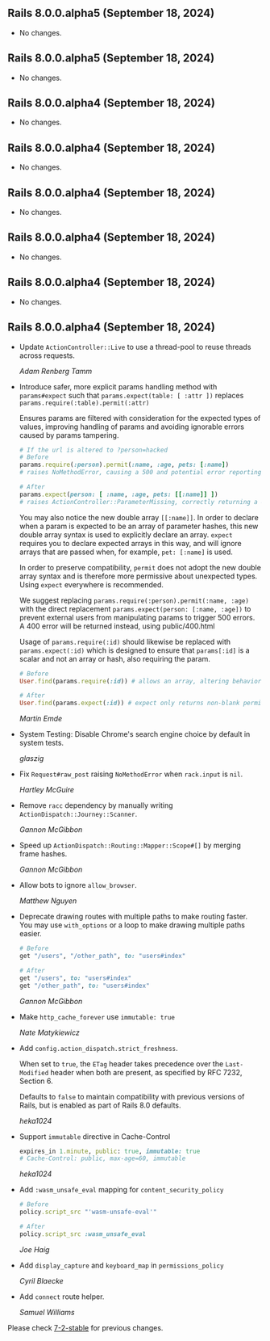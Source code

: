 ## Rails 8.0.0.alpha5 (September 18, 2024) ##

*   No changes.


## Rails 8.0.0.alpha5 (September 18, 2024) ##

*   No changes.


## Rails 8.0.0.alpha4 (September 18, 2024) ##

*   No changes.


## Rails 8.0.0.alpha4 (September 18, 2024) ##

*   No changes.


## Rails 8.0.0.alpha4 (September 18, 2024) ##

*   No changes.


## Rails 8.0.0.alpha4 (September 18, 2024) ##

*   No changes.


## Rails 8.0.0.alpha4 (September 18, 2024) ##

*   No changes.


## Rails 8.0.0.alpha4 (September 18, 2024) ##

*   Update `ActionController::Live` to use a thread-pool to reuse threads across requests.

    *Adam Renberg Tamm*

*   Introduce safer, more explicit params handling method with `params#expect` such that
    `params.expect(table: [ :attr ])` replaces `params.require(:table).permit(:attr)`

    Ensures params are filtered with consideration for the expected
    types of values, improving handling of params and avoiding ignorable
    errors caused by params tampering.

    ```ruby
    # If the url is altered to ?person=hacked
    # Before
    params.require(:person).permit(:name, :age, pets: [:name])
    # raises NoMethodError, causing a 500 and potential error reporting

    # After
    params.expect(person: [ :name, :age, pets: [[:name]] ])
    # raises ActionController::ParameterMissing, correctly returning a 400 error
    ```

    You may also notice the new double array `[[:name]]`. In order to
    declare when a param is expected to be an array of parameter hashes,
    this new double array syntax is used to explicitly declare an array.
    `expect` requires you to declare expected arrays in this way, and will
    ignore arrays that are passed when, for example, `pet: [:name]` is used.

    In order to preserve compatibility, `permit` does not adopt the new
    double array syntax and is therefore more permissive about unexpected
    types. Using `expect` everywhere is recommended.

    We suggest replacing `params.require(:person).permit(:name, :age)`
    with the direct replacement `params.expect(person: [:name, :age])`
    to prevent external users from manipulating params to trigger 500
    errors. A 400 error will be returned instead, using public/400.html

    Usage of `params.require(:id)` should likewise be replaced with
    `params.expect(:id)` which is designed to ensure that `params[:id]`
    is a scalar and not an array or hash, also requiring the param.

    ```ruby
    # Before
    User.find(params.require(:id)) # allows an array, altering behavior

    # After
    User.find(params.expect(:id)) # expect only returns non-blank permitted scalars (excludes Hash, Array, nil, "", etc)
    ```

    *Martin Emde*

*   System Testing: Disable Chrome's search engine choice by default in system tests.

    *glaszig*

*   Fix `Request#raw_post` raising `NoMethodError` when `rack.input` is `nil`.

    *Hartley McGuire*

*   Remove `racc` dependency by manually writing `ActionDispatch::Journey::Scanner`.

    *Gannon McGibbon*

*   Speed up `ActionDispatch::Routing::Mapper::Scope#[]` by merging frame hashes.

    *Gannon McGibbon*

*   Allow bots to ignore `allow_browser`.

    *Matthew Nguyen*

*   Deprecate drawing routes with multiple paths to make routing faster.
    You may use `with_options` or a loop to make drawing multiple paths easier.

    ```ruby
    # Before
    get "/users", "/other_path", to: "users#index"

    # After
    get "/users", to: "users#index"
    get "/other_path", to: "users#index"
    ```

    *Gannon McGibbon*

*   Make `http_cache_forever` use `immutable: true`

    *Nate Matykiewicz*

*   Add `config.action_dispatch.strict_freshness`.

    When set to `true`, the `ETag` header takes precedence over the `Last-Modified` header when both are present,
    as specified by RFC 7232, Section 6.

    Defaults to `false` to maintain compatibility with previous versions of Rails, but is enabled as part of
    Rails 8.0 defaults.

    *heka1024*

*   Support `immutable` directive in Cache-Control

    ```ruby
    expires_in 1.minute, public: true, immutable: true
    # Cache-Control: public, max-age=60, immutable
    ```

    *heka1024*

*   Add `:wasm_unsafe_eval` mapping for `content_security_policy`

    ```ruby
    # Before
    policy.script_src "'wasm-unsafe-eval'"

    # After
    policy.script_src :wasm_unsafe_eval
    ```

    *Joe Haig*

*   Add `display_capture` and `keyboard_map` in `permissions_policy`

    *Cyril Blaecke*

*   Add `connect` route helper.

    *Samuel Williams*

Please check [7-2-stable](https://github.com/rails/rails/blob/7-2-stable/actionpack/CHANGELOG.md) for previous changes.
